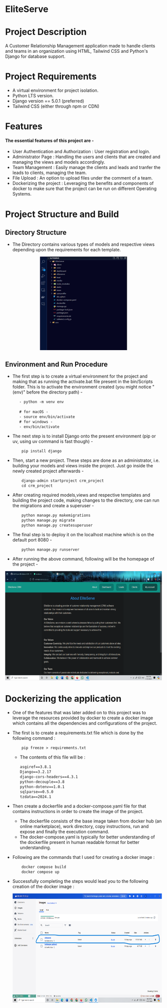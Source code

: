 
# EliteServe

# Project Description

A Customer Relationship Management application made to handle clients and teams in an organization using HTML, Tailwind CSS and Python's Django for database support.

# Project Requirements

- A virtual environment for project isolation.
- Python LTS version.
- Django version == 5.0.1 (preferred)
- Tailwind CSS (either through npm or CDN)

# Features

#### The essential features of this project are -
- User Authentication and Authorization : User registration and login.
- Administrator Page : Handling the users and clients that are created and managing the views and models accordingly.
- Team Management : Easily manage the clients and leads and tranfer the leads to clients, managing the team.
- File Upload : An option to upload files under the comment of a team.
- Dockerizing the project : Leveraging the benefits and components of docker to make sure that the project can be run on different Operating Systems. 

# Project Structure and Build

## Directory Structure
- The Directory contains various types of models and respective views depending upon the requirements for each template.
<div align="center">
 <img src="https://github.com/Udit19-pixel/EliteServe/blob/master/Project_Structure.png" alt="Project Logo" width="280" height="300">
</div>

## Environment and Run Procedure
 - The first step is to create a virtual environment for the project and making that as running the activate.bat file present in the bin/Scripts folder. This is to activate the environment created (you might notice "(env)" before the directory path) -

     ```
        - python -m venv env

        # for macOS -
        - source env/bin/activate
        # for windows -
        - env/bin/activate
    ```

- The next step is to install Django onto the present environment (pip or uv, using uv command is fast though) -

    ```
        pip install django
    ```

- Then, start a new project. These steps are done as an administrator, i.e. building your models and views inside the project. Just go inside the newly created project afterwards -

    ```
        django-admin startproject crm_project
        cd crm_project
    ```

- After creating required models,views and respective templates and building the project code, making changes to the directory, one can run the migrations and create a superuser -

    ```
        python manage.py makemigrations
        python manage.py migrate
        python manage.py createsuperuser
    ```

- The final step is to deploy it on the localhost machine which is on the default port 8080 -

    ```
        python manage.py runserver
    ```

- After running the above command, following will be the homepage of the project -
<div align="center">
 <img src="https://github.com/Udit19-pixel/EliteServe/blob/master/Homepage.png" alt="Project Logo" width="600" height="350">
</div>

# Dockerizing the application 
- One of the features that was later added on to this project was to leverage the resources provided by docker to create a docker image which contains all the dependencies and configurations of the project.

- The first is to create a requirements.txt file which is done by the following command :

    ```
        pip freeze > requirements.txt
    ```
    - The contents of this file will be :
        ```
        asgiref==3.8.1
        Django==3.2.17
        django-cors-headers==4.3.1
        python-decouple==3.8
        python-dotenv==1.0.1
        sqlparse==0.5.0
        tzdata==2024.1
        ```
        
- Then create a dockerfile and a docker-compose.yaml file for that contains instructions in order to create the image of the project.
    - The dockerfile consists of the base image taken from docker hub (an online marketplace), work directory, copy instructions, run and expose and finally the execution command.
    - The docker-compose.yaml is typically for better understanding of the dockerfile present in human readable format for better understanding.

- Following are the commands that I used for creating a docker image :
    ```
        docker compose build
        docker compose up
    ```
- Successfully completing the steps would lead you to the following creation of the docker image :
  <div align="center">
   <img src="https://github.com/Udit19-pixel/EliteServe/blob/master/docker_image.png" alt="Project Logo" width="600" height="350">
  </div>
